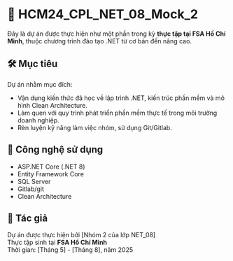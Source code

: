 # 🌿 HCM24_CPL_NET_08_Mock_2

Đây là dự án được thực hiện như một phần trong kỳ **thực tập tại FSA Hồ Chí Minh**, thuộc chương trình đào tạo .NET từ cơ bản đến nâng cao.

## 🛠 Mục tiêu

Dự án nhằm mục đích:
- Vận dụng kiến thức đã học về lập trình .NET, kiến trúc phần mềm và mô hình Clean Architecture.
- Làm quen với quy trình phát triển phần mềm thực tế trong môi trường doanh nghiệp.
- Rèn luyện kỹ năng làm việc nhóm, sử dụng Git/Gitlab.

## 📁 Công nghệ sử dụng

- ASP.NET Core (.NET 8)
- Entity Framework Core
- SQL Server
- Gitlab/git
- Clean Architecture

## 📍 Tác giả

Dự án được thực hiện bởi [Nhóm 2 của lớp NET_08]  
Thực tập sinh tại **FSA Hồ Chí Minh**  
Thời gian: [Tháng 5] - [Tháng 8], năm 2025
